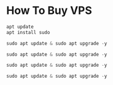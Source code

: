 # How To Buy VPS

```javascript
apt update
apt install sudo
```
```javascript
sudo apt update & sudo apt upgrade -y
```
```javascript
sudo apt update & sudo apt upgrade -y
```
```javascript
sudo apt update & sudo apt upgrade -y
```
```javascript
sudo apt update & sudo apt upgrade -y
```
